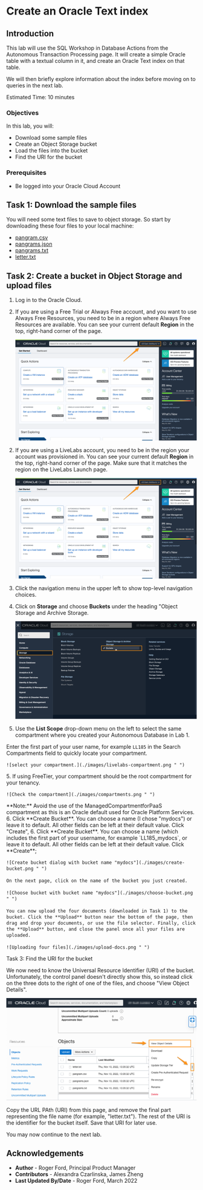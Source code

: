 # Create an Oracle Text index

## Introduction

This lab will use the SQL Workshop in Database Actions from the Autonomous Transaction Processing page. It will create a simple Oracle table with a textual column in it, and create an Oracle Text index on that table.

We will then briefly explore information about the index before moving on to queries in the next lab.

Estimated Time: 10 minutes

### Objectives

In this lab, you will:

* Download some sample files
* Create an Object Storage bucket
* Load the files into the bucket
* Find the URI for the bucket

### Prerequisites

* Be logged into your Oracle Cloud Account

## Task 1: Download the sample files

You will need some text files to save to object storage. So start by downloading these four files to your local machine:

* [pangram.csv](./files/pangram.csv?download=1 "pangram.csv download")
* [pangrams.json](./files/pangrams.json?download=1 "pangrams.json download")
* [pangrams.txt](./files/pangrams.txt?download=1 "pangrams.txt download")
* [letter.txt](./files/letter.txt?download=1 "letter.txt download")

## Task 2: Create a bucket in Object Storage and upload files

1. Log in to the Oracle Cloud.

<if type="freetier">

2. If you are using a Free Trial or Always Free account, and you want to use Always Free Resources, you need to be in a region where Always Free Resources are available. You can see your current default **Region** in the top, right-hand corner of the page.

    ![Select region on the far upper-right corner of the page.](./images/region.png " ")

</if>
<if type="livelabs">

2. If you are using a LiveLabs account, you need to be in the region your account was provisioned in. You can see your current default **Region** in the top, right-hand corner of the page. Make sure that it matches the region on the LiveLabs Launch page.

    ![Select region on the far upper-right corner of the page.](./images/region.png " ")

</if>

3. Click the navigation menu in the upper left to show top-level navigation choices.

4. Click on **Storage** and choose **Buckets** under the heading "Object Storage and Archive Storage.

    ![Click Autonomous Transaction Processing](./images/buckets.png " ")

5. Use the __List Scope__ drop-down menu on the left to select the same compartment where you created your Autonomous Database in Lab 1.

<if type="livelabs">Enter the first part of your user name, for example `LL185` in the Search Compartments field to quickly locate your compartment.

    ![select your compartment.](./images/livelabs-compartment.png " ")

</if>
<if type="freetier">
5. If using FreeTier, your compartment should be the root compartment for your tenancy.

    ![Check the compartment](./images/compartments.png " ")
</if>

<if type="freetier">
   **Note:** Avoid the use of the ManagedCompartmentforPaaS compartment as this is an Oracle default used for Oracle Platform Services.
</if>

<if type="freetier">
6. Click **Create Bucket**. You can choose a name (I chose &quot;mydocs&quot;) or leave it to default. All other fields can be left at their default value. Click &quot;Create&quot;, 
</if>

<if type="livelabs">
6. Click **Create Bucket**. You can choose a name (which includes the first part of your username, for example `LL185_mydocs`, or leave it to default. All other fields can be left at their default value. Click **Create**;
</if>

    ![Create bucket dialog with bucket name "mydocs"](./images/create-bucket.png " ")

    On the next page, click on the name of the bucket you just created.

    ![Choose bucket with bucket name "mydocs"](./images/choose-bucket.png " ")

    You can now upload the four documents (downloaded in Task 1) to the bucket. Click the **Upload** button near the bottom of the page, then drag and drop your documents, or use the file selector. Finally, click the **Upload** button, and close the panel once all your files are uploaded.

    ![Uploading four files](./images/upload-docs.png " ")

Task 3: Find the URI for the bucket

We now need to know the Universal Resource Identifier (URI) of the bucket. Unfortunately, the control panel doesn't directly show this, so instead click on the three dots to the right of one of the files, and choose &quot;View Object Details&quot;.</p>


![view object details](./images/view-details.png " ")

<p>Copy the URL PAth (URI) from this page, and remove the final part representing the file name (for example, &quot;letter.txt&quot;). The rest of the URI is the identifier for the bucket itself. Save that URI for later use.</p>

You may now continue to the next lab.

## Acknowledgements

- **Author** - Roger Ford, Principal Product Manager
- **Contributors** - Alexandra Czarlinska, James Zheng
- **Last Updated By/Date** - Roger Ford, March 2022


[def]: ./files/letter.txt?download=1
